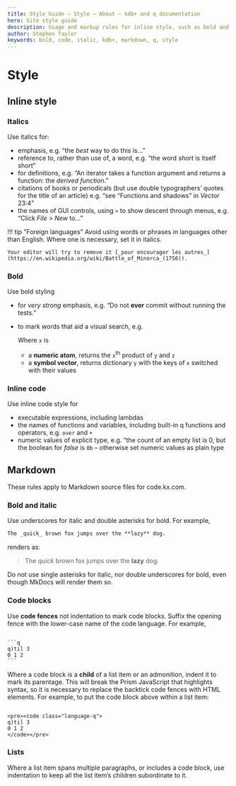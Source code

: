 ```yaml
---
title: Style Guide – Style – About – kdb+ and q documentation
hero: Site style guide
description: Usage and markup rules for inline style, such as bold and italic type, and for codeblocks and Lists
author: Stephen Taylor
keywords: bold, code, italic, kdb+, markdown, q, style
---
```

# <i class="fas fa-pen-nib"></i> Style


## Inline style

### Italics

Use italics for:

-   emphasis, e.g. “the _best_ way to do this is…”
-   reference to, rather than use of, a word, e.g. “the word _short_ is itself short“
-   for definitions, e.g. “An iterator takes a function argument and returns a function: the  _derived function_.” 
-   citations of books or periodicals (but use double typographers’ quotes for the title of an article) e.g. “see “Functions and shadows” in _Vector_ 23:4” 
-   the names of GUI controls, using `>` to show descent through menus, e.g. “Click _File > New_ to…”

!!! tip "Foreign languages"
    Avoid using words or phrases in languages other than English. 
    Where one is necessary, set it in italics. 
    
    Your editor will try to remove it [_pour encourager les autres_](https://en.wikipedia.org/wiki/Battle_of_Minorca_(1756)).


### Bold

Use bold styling

-   for _very strong_ emphasis, e.g. “Do not **ever** commit without running the tests.”
-   to mark words that aid a visual search, e.g.

    Where `x` is

    -   a **numeric atom**, returns the `x`<sup>th</sup> product of `y` and `z`
    -   a **symbol vector**, returns dictionary `y` with the keys of `x` switched with their values


### Inline code

Use inline code style for

-   executable expressions, including lambdas
-   the names of functions and variables, including built-in q functions and operators, e.g. `over` and `+`
-   numeric values of explicit type, e.g. “the count of an empty list is 0, but the boolean for _false_ is `0b` – otherwise set numeric values as plain type


## Markdown

These rules apply to Markdown source files for code.kx.com. 

### Bold and italic

Use underscores for italic and double asterisks for bold. For example, 

```markdown
The _quick_ brown fox jumps over the **lazy** dog.
```

renders as: 

> The _quick_ brown fox jumps over the **lazy** dog.

Do not use single asterisks for italic, nor double underscores for bold, even though MkDocs will render them so. 


### Code blocks

Use **code fences** not indentation to mark code blocks. Suffix the opening fence with the lower-case name of the code language. For example,

<pre><code class="language-markdown">
&#096;&#096;&#096;q
q)til 3
0 1 2
&#096;&#096;&#096;
</code></pre>

Where a code block is a **child** of a list item or an admonition, indent it to mark its parentage. This will break the Prism JavaScript that highlights syntax, so it is necessary to replace the backtick code fences with HTML elements. For example, to put the code block above within a list item:

<pre><code class="language-markdown">
&#060;pre&#062;&#060;code class="language-q"&#062;
q)til 3
0 1 2
&#060;/code&#062;&#060;/pre&#062;
</code></pre>

### Lists

Where a list item spans multiple paragraphs, or includes a code block, use indentation to keep all the list item’s children subordinate to it. 

